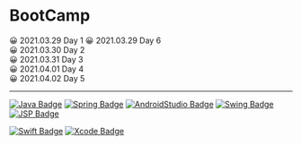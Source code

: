 # BootCamp


 
 😀 2021.03.29 Day 1   😀 2021.03.29 Day 6 <br>
 😀 2021.03.30 Day 2 <br>
 😀 2021.03.31 Day 3 <br>
 😀 2021.04.01 Day 4 <br>
 😀 2021.04.02 Day 5 <br>
 



<hr></hr>

[![Java Badge](https://img.shields.io/badge/Java-007396?style=for-the-badge&logo=java&logoColor=black)](http://java.com/) 
[![Spring Badge](https://img.shields.io/badge/Spring-6DB33F?style=for-the-badge&logo=spring&logoColor=black)](http://spring.io/)
[![AndroidStudio Badge](https://img.shields.io/badge/Androidstudio-3DDC84?style=for-the-badge&logo=android-studio&logoColor=black)](http://developer.android.com/)
[![Swing Badge](https://img.shields.io/badge/Swing-3DDC84?style=for-the-badge&logo=swing&logoColor=black)](http://javatpoint.com/)
[![JSP Badge](https://img.shields.io/badge/JSP-3DDC84?style=for-the-badge&logo=jsp&logoColor=black)](https://www.oracle.com/java/technologies/jspt.html)


[![Swift Badge](https://img.shields.io/badge/Swift-FA7343?style=for-the-badge&logo=swift&logoColor=black)](http://developer.apple.com/)
[![Xcode Badge](https://img.shields.io/badge/Xcode-1575F9?style=for-the-badge&logo=xcode&logoColor=black)](http://developer.apple.com/)


